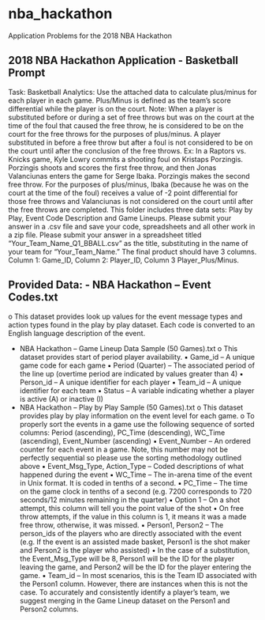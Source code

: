# nba_hackathon
Application Problems for the 2018 NBA Hackathon

## 2018 NBA Hackathon Application - Basketball Prompt

Task: Basketball Analytics: Use the attached data to calculate plus/minus for each player in each game. Plus/Minus is defined as the team’s score differential while the player is on the court. Note: When a player is substituted before or during a set of free throws but was on the court at the time of the foul that caused the free throw, he is considered to be on the court for the free throws for the purposes of plus/minus. A player substituted in before a free throw but after a foul is not considered to be on the court until after the conclusion of the free throws.
Ex: In a Raptors vs. Knicks game, Kyle Lowry commits a shooting foul on Kristaps Porzingis. Porzingis shoots and scores the first free throw, and then Jonas Valanciunas enters the game for Serge Ibaka. Porzingis makes the second free throw. For the purposes of plus/minus, Ibaka (because he was on the court at the time of the foul) receives a value of -2 point differential for those free throws and Valanciunas is not considered on the court until after the free throws are completed.
This folder includes three data sets: Play by Play, Event Code Description and Game Lineups. Please submit your answer in a .csv file and save your code, spreadsheets and all other work in a zip file.
Please submit your answer in a spreadsheet titled “Your_Team_Name_Q1_BBALL.csv” as the title, substituting in the name of your team for “Your_Team_Name.” The final product should have 3 columns. Column 1: Game_ID, Column 2: Player_ID, Column 3 Player_Plus/Minus.

## Provided Data: - NBA Hackathon – Event Codes.txt
o This dataset provides look up values for the event message types and action types found in the play by play dataset. Each code is converted to an English language description of the event.
- NBA Hackathon – Game Lineup Data Sample (50 Games).txt o This dataset provides start of period player availability. ▪ Game_id – A unique game code for each game ▪ Period (Quarter) – The associated period of the line up (overtime period are indicated by values greater than 4)
▪ Person_id – A unique identifier for each player ▪ Team_id – A unique identifier for each team ▪ Status – A variable indicating whether a player is active (A) or inactive (I)
- NBA Hackathon – Play by Play Sample (50 Games).txt o This dataset provides play by play information on the event level for each game. o To properly sort the events in a game use the following sequence of sorted columns: Period (ascending), PC_Time (descending), WC_Time (ascending), Event_Number (ascending) ▪ Event_Number – An ordered counter for each event in a game. Note, this number may not be perfectly sequential so please use the sorting methodology outlined above
▪ Event_Msg_Type, Action_Type – Coded descriptions of what happened during the event
▪ WC_Time – The in-arena time of the event in Unix format. It is coded in tenths of a second.
▪ PC_Time – The time on the game clock in tenths of a second (e.g. 7200 corresponds to 720 seconds/12 minutes remaining in the quarter)
▪ Option 1 – On a shot attempt, this column will tell you the point value of the shot • On free throw attempts, if the value in this column is 1, it means it was a made free throw, otherwise, it was missed.
▪ Person1, Person2 – The person_ids of the players who are directly associated with the event (e.g. If the event is an assisted made basket, Person1 is the shot maker and Person2 is the player who assisted) • In the case of a substitution, the Event_Msg_Type will be 8, Person1 will be the ID for the player leaving the game, and Person2 will be the ID for the player entering the game.
▪ Team_id – In most scenarios, this is the Team ID associated with the Person1 column. However, there are instances when this is not the case. To accurately and consistently identify a player’s team, we suggest merging in the Game Lineup dataset on the Person1 and Person2 columns.